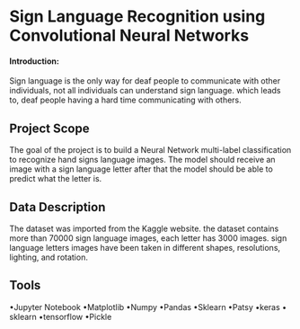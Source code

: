 # Sign Language Recognition using Convolutional Neural Networks

#### Introduction: 
Sign language is the only way for deaf people to communicate with other individuals, not all individuals can understand sign language. which leads to, deaf people having a hard time communicating with others.
## Project Scope
The goal of the project is to build a Neural Network multi-label classification to recognize hand signs language images. The model should receive an image with a sign language letter after that the model should be able to predict what the letter is.
## Data Description
The dataset was imported from the Kaggle website. the dataset contains more than 70000 sign language images, each letter has 3000 images. sign language letters images have been taken in different shapes, resolutions, lighting, and rotation.
## Tools
•Jupyter Notebook •Matplotlib •Numpy •Pandas •Sklearn •Patsy •keras • sklearn •tensorflow •Pickle
